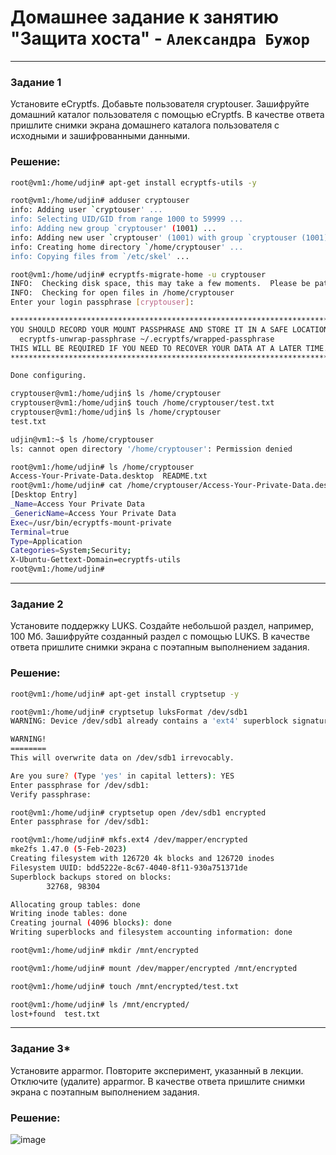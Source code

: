 # Домашнее задание к занятию "Защита хоста" - `Александра Бужор`

---

### Задание 1

Установите eCryptfs.
Добавьте пользователя cryptouser.
Зашифруйте домашний каталог пользователя с помощью eCryptfs.
В качестве ответа пришлите снимки экрана домашнего каталога пользователя с исходными и зашифрованными данными.

### Решение:

```bash
root@vm1:/home/udjin# apt-get install ecryptfs-utils -y

root@vm1:/home/udjin# adduser cryptouser
info: Adding user `cryptouser' ...
info: Selecting UID/GID from range 1000 to 59999 ...
info: Adding new group `cryptouser' (1001) ...
info: Adding new user `cryptouser' (1001) with group `cryptouser (1001)' ...
info: Creating home directory `/home/cryptouser' ...
info: Copying files from `/etc/skel' ...

root@vm1:/home/udjin# ecryptfs-migrate-home -u cryptouser
INFO:  Checking disk space, this may take a few moments.  Please be patient.
INFO:  Checking for open files in /home/cryptouser
Enter your login passphrase [cryptouser]:

************************************************************************
YOU SHOULD RECORD YOUR MOUNT PASSPHRASE AND STORE IT IN A SAFE LOCATION.
  ecryptfs-unwrap-passphrase ~/.ecryptfs/wrapped-passphrase
THIS WILL BE REQUIRED IF YOU NEED TO RECOVER YOUR DATA AT A LATER TIME.
************************************************************************

Done configuring.
```

```bash
cryptouser@vm1:/home/udjin$ ls /home/cryptouser
cryptouser@vm1:/home/udjin$ touch /home/cryptouser/test.txt
cryptouser@vm1:/home/udjin$ ls /home/cryptouser
test.txt

udjin@vm1:~$ ls /home/cryptouser
ls: cannot open directory '/home/cryptouser': Permission denied

root@vm1:/home/udjin# ls /home/cryptouser
Access-Your-Private-Data.desktop  README.txt
root@vm1:/home/udjin# cat /home/cryptouser/Access-Your-Private-Data.desktop
[Desktop Entry]
_Name=Access Your Private Data
_GenericName=Access Your Private Data
Exec=/usr/bin/ecryptfs-mount-private
Terminal=true
Type=Application
Categories=System;Security;
X-Ubuntu-Gettext-Domain=ecryptfs-utils
root@vm1:/home/udjin#
```

---

### Задание 2

Установите поддержку LUKS.
Создайте небольшой раздел, например, 100 Мб.
Зашифруйте созданный раздел с помощью LUKS.
В качестве ответа пришлите снимки экрана с поэтапным выполнением задания.

### Решение:

```bash
root@vm1:/home/udjin# apt-get install cryptsetup -y

root@vm1:/home/udjin# cryptsetup luksFormat /dev/sdb1
WARNING: Device /dev/sdb1 already contains a 'ext4' superblock signature.

WARNING!
========
This will overwrite data on /dev/sdb1 irrevocably.

Are you sure? (Type 'yes' in capital letters): YES
Enter passphrase for /dev/sdb1:
Verify passphrase:

root@vm1:/home/udjin# cryptsetup open /dev/sdb1 encrypted
Enter passphrase for /dev/sdb1:

root@vm1:/home/udjin# mkfs.ext4 /dev/mapper/encrypted
mke2fs 1.47.0 (5-Feb-2023)
Creating filesystem with 126720 4k blocks and 126720 inodes
Filesystem UUID: bdd5222e-8c67-4040-8f11-930a751371de
Superblock backups stored on blocks:
        32768, 98304

Allocating group tables: done
Writing inode tables: done
Creating journal (4096 blocks): done
Writing superblocks and filesystem accounting information: done

root@vm1:/home/udjin# mkdir /mnt/encrypted

root@vm1:/home/udjin# mount /dev/mapper/encrypted /mnt/encrypted

root@vm1:/home/udjin# touch /mnt/encrypted/test.txt

root@vm1:/home/udjin# ls /mnt/encrypted/
lost+found  test.txt

```

---

### Задание 3*

Установите apparmor.
Повторите эксперимент, указанный в лекции.
Отключите (удалите) apparmor.
В качестве ответа пришлите снимки экрана с поэтапным выполнением задания.

### Решение:
![image](https://github.com/user-attachments/assets/7f95dc2d-a2f3-49d2-845a-cf9eb978c719)
